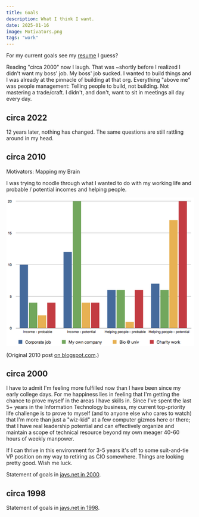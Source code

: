 ```yaml
---
title: Goals
description: What I think I want.
date: 2025-01-16
image: Motivators.png
tags: "work"
---
```


For my current goals see my [resume](/blog/resume) I guess?

Reading "circa 2000" now I laugh. That was ~shortly before I
realized I didn't want my boss' job. My boss' job sucked. I wanted
to build things and I was already at the pinnacle of building
at that org. Everything "above me" was people management: Telling
people to build, not building.
Not mastering a trade/craft.
I didn't, and don't, want to sit in meetings all day every day.

## circa 2022

12 years later, nothing has changed. The same questions are still
rattling around in my head.

## circa 2010

Motivators: Mapping my Brain

I was trying to noodle through what I wanted to do with
my working life and probable / potential incomes and helping people.

<img src="./Motivators.png" alt="multi-bar chart roughly trying to break down my guesses regarding income vs. helping people, potential vs. probable, for 4 career paths">

(Original 2010 post [on blogspot.com](https://headrattle.blogspot.com/2010/06/motivators-mapping-my-brain.html).)

## circa 2000

I have to admit I'm feeling more fulfilled now than I have been
since my early college days. For me happiness lies in feeling that
I'm getting the chance to prove myself in the areas I have skills in.
Since I've spent the last 5+ years in the Information Technology
business, my current top-priority life challenge is to prove to myself
(and to anyone else who cares to watch) that
I'm more than just a "wiz-kid" at a few computer gizmos
here or there; that I have real leadership potential and can effectively
organize and maintain a scope of technical resource beyond my own
meager 40-60 hours of weekly manpower.

If I can thrive in this environment for 3-5 years it's off to some
suit-and-tie VP position on my way to retiring as CIO somewhere.
Things are looking pretty good. Wish me luck.

Statement of goals in [jays.net in 2000](http://jays.net/archives/2000/retired2/oldindex.html).

## circa 1998

Statement of goals in [jays.net in 1998](http://jays.net/archives/1998/retired/oldindex.html).
